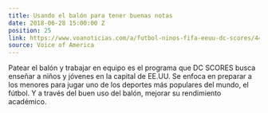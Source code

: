 ```yaml
---
title: Usando el balón para tener buenas notas
date: 2018-06-28 15:00:00 Z
position: 25
link: https://www.voanoticias.com/a/futbol-ninos-fifa-eeuu-dc-scores/4458653.html
source: Voice of America
---
```


Patear el balón y trabajar en equipo es el programa que DC SCORES busca enseñar a niños y jóvenes en la capital de EE.UU. Se enfoca en preparar a los menores para jugar uno de los deportes más populares del mundo, el fútbol. Y a través del buen uso del balón, mejorar su rendimiento académico.